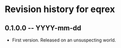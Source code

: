 # Revision history for eqrex

## 0.1.0.0 -- YYYY-mm-dd

* First version. Released on an unsuspecting world.
